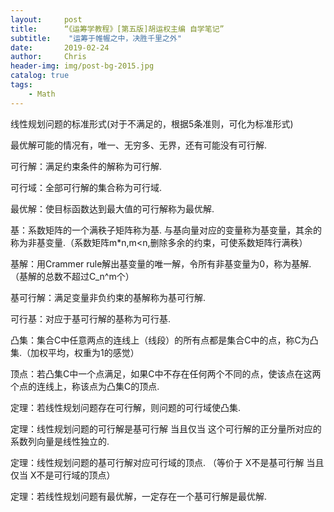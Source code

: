 ```yaml
---
layout:     post
title:      “《运筹学教程》[第五版]胡运权主编 自学笔记”
subtitle:    "运筹于帷幄之中，决胜千里之外"
date:       2019-02-24
author:     Chris
header-img: img/post-bg-2015.jpg
catalog: true
tags:
    - Math
---
```


线性规划问题的标准形式(对于不满足的，根据5条准则，可化为标准形式)

最优解可能的情况有，唯一、无穷多、无界，还有可能没有可行解.

可行解：满足约束条件的解称为可行解. 

可行域：全部可行解的集合称为可行域.

最优解：使目标函数达到最大值的可行解称为最优解.

基：系数矩阵的一个满秩子矩阵称为基. 与基向量对应的变量称为基变量，其余的称为非基变量.（系数矩阵m*n,m<n,删除多余的约束，可使系数矩阵行满秩）

基解：用Crammer rule解出基变量的唯一解，令所有非基变量为0，称为基解.（基解的总数不超过C_n^m个）

基可行解：满足变量非负约束的基解称为基可行解.

可行基：对应于基可行解的基称为可行基.

凸集：集合C中任意两点的连线上（线段）的所有点都是集合C中的点，称C为凸集.（加权平均，权重为1的感觉）

顶点：若凸集C中一个点满足，如果C中不存在任何两个不同的点，使该点在这两个点的连线上，称该点为凸集C的顶点.

定理：若线性规划问题存在可行解，则问题的可行域使凸集.

定理：线性规划问题的可行解是基可行解 当且仅当 这个可行解的正分量所对应的系数列向量是线性独立的.

定理：线性规划问题的基可行解对应可行域的顶点. （等价于 X不是基可行解 当且仅当 X不是可行域的顶点）

定理：若线性规划问题有最优解，一定存在一个基可行解是最优解.










